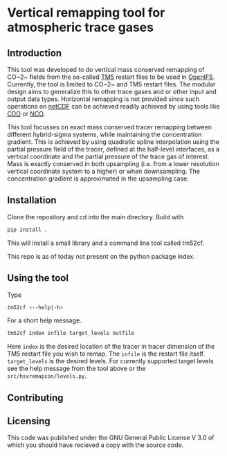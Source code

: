 # Vertical remapping tool for atmospheric trace gases

## Introduction 

This tool was developed to do vertical mass conserved remapping of CO~2~ fields from the so-called [TM5](https://tm5.sourceforge.net/) restart files to be used in [OpenIFS](https://confluence.ecmwf.int/display/OIFS/). Currently, the tool is limited to CO~2~ and TM5 restart files. The modular design aims to generalize this to other trace gases and or other input and output data types. Horizontal remapping is not provided since such operations on [netCDF](https://www.unidata.ucar.edu/software/netcdf/) can be achieved readily achieved by using tools like [CDO](https://code.mpimet.mpg.de/projects/cdo) or [NCO](https://nco.sourceforge.net/).

This tool focusses on exact mass conserved tracer remapping between different hybrid-sigma systems, while maintaining the concentration gradient. This is achieved by using quadratic spline interpolation using the partial pressure field of the tracer, defined at the half-level interfaces, as a vertical coordinate and the partial pressure of the trace gas of interest. Mass is exactly conserved in both upsampling (i.e. from a lower resolution vertical coordinate system to a higher) or when downsampling. The concentration gradient is approximated in the upsampling case.   

## Installation

Clone the repository and cd into the main directory. Build with
```sh
pip install . 
```
This will install a small library and a command line tool called tm52cf. 

This repo is as of today not present on the python package index. 

## Using the tool

Type 
```sh
tm52cf <--help|-h>
```
For a short help message.

```sh
tm52cf index infile target_levels outfile
```
Here `index` is the desired location of the tracer in tracer dimension of the TM5 restart file you wish to remap. The `infile` is the restart file itself. `target_levels` is the desired levels. For currently supported target levels see the help message from the tool above or the `src/hsvremapcon/levels.py`.

## Contributing

## Licensing
This code was published under the GNU General Public License V 3.0 of which you should have recieved a copy with the source code. 
